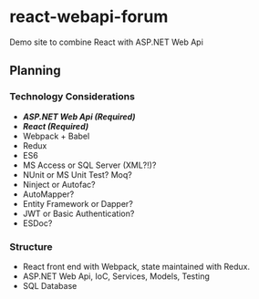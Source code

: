 # react-webapi-forum

Demo site to combine React with ASP.NET Web Api

## Planning

### Technology Considerations

* ***ASP.NET Web Api (Required)***
* ***React (Required)***
* Webpack + Babel
* Redux
* ES6
* MS Access or SQL Server (XML?!)?
* NUnit or MS Unit Test? Moq?
* Ninject or Autofac?
* AutoMapper?
* Entity Framework or Dapper?
* JWT or Basic Authentication?
* ESDoc?

### Structure

* React front end with Webpack, state maintained with Redux.
* ASP.NET Web Api, IoC, Services, Models, Testing
* SQL Database